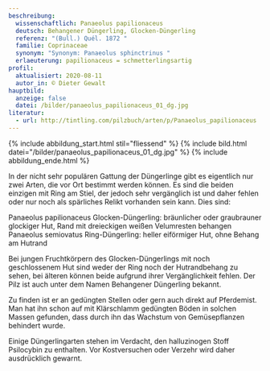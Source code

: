 ```yaml
---
beschreibung:
  wissenschaftlich: Panaeolus papilionaceus
  deutsch: Behangener Düngerling, Glocken-Düngerling
  referenz: "(Bull.) Quél. 1872 "
  familie: Coprinaceae
  synonym: "Synonym: Panaeolus sphinctrinus "
  erlaeuterung: papilionaceus = schmetterlingsartig
profil:
  aktualisiert: 2020-08-11
  autor_in: © Dieter Gewalt
hauptbild:
  anzeige: false
  datei: /bilder/panaeolus_papilionaceus_01_dg.jpg
literatur:
  - url: http://tintling.com/pilzbuch/arten/p/Panaeolus_papilionaceus
---
```

{% include abbildung_start.html stil="fliessend" %}
{% include bild.html datei="/bilder/panaeolus_papilionaceus_01_dg.jpg" %}
{% include abbildung_ende.html %}

In der nicht sehr populären Gattung der Düngerlinge gibt es eigentlich nur zwei Arten, die vor Ort bestimmt werden können. Es sind die beiden einzigen mit Ring am Stiel, der jedoch sehr vergänglich ist und daher fehlen oder nur noch als spärliches Relikt vorhanden sein kann. Dies sind:

Panaeolus papilionaceus  Glocken-Düngerling:
bräunlicher oder graubrauner glockiger Hut, Rand mit dreieckigen  weißen Velumresten behangen  
Panaeolus semiovatus  Ring-Düngerling:
heller eiförmiger Hut, ohne Behang am Hutrand

Bei jungen Fruchtkörpern des Glocken-Düngerlings mit noch geschlossenem Hut sind weder der Ring noch der Hutrandbehang zu sehen, bei älteren können beide aufgrund ihrer Vergänglichkeit fehlen. Der Pilz ist auch unter dem Namen Behangener Düngerling bekannt.

Zu finden ist er an gedüngten Stellen oder gern auch direkt auf Pferdemist. Man hat ihn schon auf mit Klärschlamm gedüngten Böden in solchen Massen gefunden, dass durch ihn das Wachstum von Gemüsepflanzen behindert wurde.

Einige Düngerlingarten stehen im Verdacht, den halluzinogen Stoff Psilocybin zu enthalten. Vor Kostversuchen oder Verzehr wird daher ausdrücklich gewarnt.